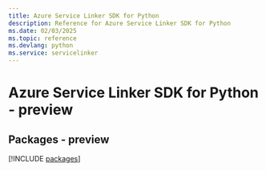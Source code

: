 ```yaml
---
title: Azure Service Linker SDK for Python
description: Reference for Azure Service Linker SDK for Python
ms.date: 02/03/2025
ms.topic: reference
ms.devlang: python
ms.service: servicelinker
---
```

# Azure Service Linker SDK for Python - preview
## Packages - preview
[!INCLUDE [packages](service-linker-index.md)]